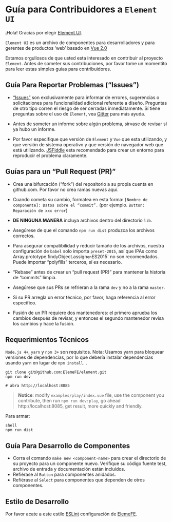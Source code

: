 ﻿# Guía para Contribuidores a `Element UI`

¡Hola! Gracias por elegir [Element UI](http://element.eleme.io/#/en-US).

`Element UI` es un archivo de componentes para desarrolladores y para gerentes de productos ‘web’ basado en [Vue 2.0](https://vuejs.org/)

Estamos orgullosos de que usted esta interesado en contribuir al proyecto `Element`. Antes de someter sus contribuciones, por favor tome un momentito para leer estas simples guías para contribuidores.


## Guía Para Reportar Problemas (“Issues”)

- [“Issues”]( https://elementui.github.io/issue-generator) son exclusivamente para informar de errores, sugerencias o solicitaciones para funcionalidad adicional referente a diseño. Preguntas de otro tipo corren el riesgo de ser cerradas inmediatamente. Sí tiene preguntas sobre el uso de `Element`, vea [Gitter](https://gitter.im/element-en/Lobby) para más ayuda.

- Antes de someter un informe sobre algún problema, sírvase de revisar  sí ya hubo un informe.

- Por favor especifique que versión de `Element` y `Vue` que esta utilizando, y que versión de sistema operativo y que versión de navegador web que está utilizando. [JSFiddle](https://jsfiddle.net/) esta recomendado para crear un entorno para reproducir el problema claramente.


## Guías para un “Pull Request (PR)”

- Crea una bifurcación (“fork”) del repositorio a su propia cuenta en github.com. Por favor no crea ramas nuevas aquí.

- Cuando cometa su cambio, formatea en esta forma: `[Nombre de componente]: Datos sobre el “commit”.` (por ejemplo. `Button: Reparación de xxx error`)

- **DE NINGUNA MANERA** incluya archivos dentro del directorio `lib`.

- Asegúrese de que el comando `npm run dist` produzca los archivos correctos.

- Para asegurar compatibilidad y reducir tamaño de los archivos, nuestra configuración de `babel` solo importa `preset-2015`, así que IPAs como  Array.prototype.find` y `Object.assign` en `ES2015` no son recomendados. Puede importar “polyfills” terceros, sí es necesario.

- “Rebase” antes de crear un “pull request (PR)” para mantener la historia de “commits” limpia.

- Asegúrese que sus PRs se refrieran a la rama `dev`  y no a la rama  `master`.

- Si su PR arregla un error técnico, por favor, haga referencia al error especifico.

- Fusión de un PR requiere dos mantenedores: el primero aprueba los cambios después de revisar, y entonces el segundo mantenedor revisa los cambios y hace la fusión.


## Requerimientos Técnicos
`Node.js 4+`, `yarn` y `npm 3+` son requisitos. Nota: Usamos yarn para bloquear versiones de dependencias, por lo que debería instalar dependencias usando `yarn` en lugar de `npm install`.
.
```shell
git clone git@github.com:ElemeFE/element.git
npm run dev

# abra http://localhost:8085
```

> **Notice**: modify `examples/play/index.vue` file, use the component you contribute, then run `npm run dev:play`, go ahead http://localhost:8085, get result, more quickly and friendly.

Para armar:

```
shell
npm run dist
```

## Guía Para Desarrollo de Componentes
- Corra el comando `make new <component-name>` para crear el directorio de su proyecto para un componente nuevo. Verifique su código fuente test, archivo de entrada y documentación están incluidos.
- Refiérase al `Button` para componentes anidados.
- Refiérase al `Select` para componentes que dependen de otros componentes.


## Estilo de Desarrollo
Por favor acate a este estilo [ESLint](https://github.com/ElemeFE/eslint-config-elemefe) configuración de [ElemeFE](https://github.com/elemefe).

